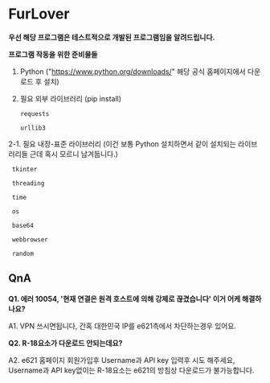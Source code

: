# FurLover

**우선 해당 프로그램은 테스트적으로 개발된 프로그램임을 알려드립니다.**

**프로그램 작동을 위한 준비물들**

1. Python ("https://www.python.org/downloads/" 해당 공식 홈페이지에서 다운로드 후 설치)

2. 필요 외부 라이브러리 (pip install)

       requests

       urllib3
 
2-1. 필요 내장-표준 라이브러리 (이건 보통 Python 설치하면서 같이 설치되는 라이브러리들 근데 혹시 모르니 남겨둡니다.)
     
     tkinter
     
     threading
     
     time
     
     os
     
     base64
     
     webbrowser
     
     random

## QnA

**Q1. 에러 10054, '현재 연결은 원격 호스트에 의해 강제로 끊겼습니다' 이거 어케 해결하나요?**

A1. VPN 쓰시면됩니다, 간혹 대한민국 IP를 e621측에서 차단하는경우 있어요.



**Q2. R-18요소가 다운로드 안되는데요?**

A2. e621 홈페이지 회원가입후 Username과 API key 입력후 시도 해주세요, Username과 API key없이는 R-18요소는 e621의 방침상 다운로드가 불가능합니다.
